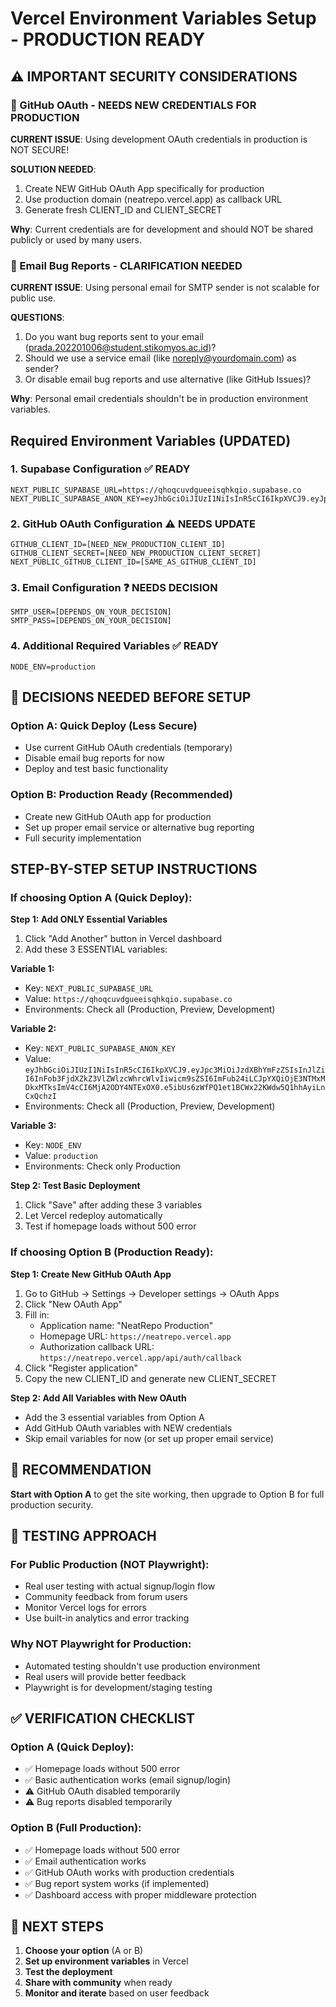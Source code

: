 # Vercel Environment Variables Setup - PRODUCTION READY

## ⚠️ IMPORTANT SECURITY CONSIDERATIONS

### 🔐 GitHub OAuth - NEEDS NEW CREDENTIALS FOR PRODUCTION
**CURRENT ISSUE**: Using development OAuth credentials in production is NOT SECURE!

**SOLUTION NEEDED**:
1. Create NEW GitHub OAuth App specifically for production
2. Use production domain (neatrepo.vercel.app) as callback URL
3. Generate fresh CLIENT_ID and CLIENT_SECRET

**Why**: Current credentials are for development and should NOT be shared publicly or used by many users.

### 📧 Email Bug Reports - CLARIFICATION NEEDED
**CURRENT ISSUE**: Using personal email for SMTP sender is not scalable for public use.

**QUESTIONS**:
1. Do you want bug reports sent to your email (prada.202201006@student.stikomyos.ac.id)?
2. Should we use a service email (like noreply@yourdomain.com) as sender?
3. Or disable email bug reports and use alternative (like GitHub Issues)?

**Why**: Personal email credentials shouldn't be in production environment variables.

## Required Environment Variables (UPDATED)

### 1. Supabase Configuration ✅ READY
```
NEXT_PUBLIC_SUPABASE_URL=https://qhoqcuvdgueeisqhkqio.supabase.co
NEXT_PUBLIC_SUPABASE_ANON_KEY=eyJhbGciOiJIUzI1NiIsInR5cCI6IkpXVCJ9.eyJpc3MiOiJzdXBhYmFzZSIsInJlZiI6InFob3FjdXZkZ3VlZWlzcWhrcWlvIiwicm9sZSI6ImFub24iLCJpYXQiOjE3NTMxMDkxMTksImV4cCI6MjA2ODY4NTExOX0.e5ibUs6zWfPQ1et1BCWx22KWdw5Q1hhAyiLnCxQchzI
```

### 2. GitHub OAuth Configuration ⚠️ NEEDS UPDATE
```
GITHUB_CLIENT_ID=[NEED_NEW_PRODUCTION_CLIENT_ID]
GITHUB_CLIENT_SECRET=[NEED_NEW_PRODUCTION_CLIENT_SECRET]
NEXT_PUBLIC_GITHUB_CLIENT_ID=[SAME_AS_GITHUB_CLIENT_ID]
```

### 3. Email Configuration ❓ NEEDS DECISION
```
SMTP_USER=[DEPENDS_ON_YOUR_DECISION]
SMTP_PASS=[DEPENDS_ON_YOUR_DECISION]
```

### 4. Additional Required Variables ✅ READY
```
NODE_ENV=production
```

## 🚨 DECISIONS NEEDED BEFORE SETUP

### Option A: Quick Deploy (Less Secure)
- Use current GitHub OAuth credentials (temporary)
- Disable email bug reports for now
- Deploy and test basic functionality

### Option B: Production Ready (Recommended)
- Create new GitHub OAuth app for production
- Set up proper email service or alternative bug reporting
- Full security implementation

## STEP-BY-STEP SETUP INSTRUCTIONS

### If choosing Option A (Quick Deploy):

**Step 1: Add ONLY Essential Variables**
1. Click "Add Another" button in Vercel dashboard
2. Add these 3 ESSENTIAL variables:

**Variable 1:**
- Key: `NEXT_PUBLIC_SUPABASE_URL`
- Value: `https://qhoqcuvdgueeisqhkqio.supabase.co`
- Environments: Check all (Production, Preview, Development)

**Variable 2:**
- Key: `NEXT_PUBLIC_SUPABASE_ANON_KEY`
- Value: `eyJhbGciOiJIUzI1NiIsInR5cCI6IkpXVCJ9.eyJpc3MiOiJzdXBhYmFzZSIsInJlZiI6InFob3FjdXZkZ3VlZWlzcWhrcWlvIiwicm9sZSI6ImFub24iLCJpYXQiOjE3NTMxMDkxMTksImV4cCI6MjA2ODY4NTExOX0.e5ibUs6zWfPQ1et1BCWx22KWdw5Q1hhAyiLnCxQchzI`
- Environments: Check all (Production, Preview, Development)

**Variable 3:**
- Key: `NODE_ENV`
- Value: `production`
- Environments: Check only Production

**Step 2: Test Basic Deployment**
1. Click "Save" after adding these 3 variables
2. Let Vercel redeploy automatically
3. Test if homepage loads without 500 error

### If choosing Option B (Production Ready):

**Step 1: Create New GitHub OAuth App**
1. Go to GitHub → Settings → Developer settings → OAuth Apps
2. Click "New OAuth App"
3. Fill in:
   - Application name: "NeatRepo Production"
   - Homepage URL: `https://neatrepo.vercel.app`
   - Authorization callback URL: `https://neatrepo.vercel.app/api/auth/callback`
4. Click "Register application"
5. Copy the new CLIENT_ID and generate new CLIENT_SECRET

**Step 2: Add All Variables with New OAuth**
- Add the 3 essential variables from Option A
- Add GitHub OAuth variables with NEW credentials
- Skip email variables for now (or set up proper email service)

## 🎯 RECOMMENDATION

**Start with Option A** to get the site working, then upgrade to Option B for full production security.

## 🧪 TESTING APPROACH

### For Public Production (NOT Playwright):
- Real user testing with actual signup/login flow
- Community feedback from forum users
- Monitor Vercel logs for errors
- Use built-in analytics and error tracking

### Why NOT Playwright for Production:
- Automated testing shouldn't use production environment
- Real users will provide better feedback
- Playwright is for development/staging testing

## ✅ VERIFICATION CHECKLIST

### Option A (Quick Deploy):
- ✅ Homepage loads without 500 error
- ✅ Basic authentication works (email signup/login)
- ⚠️ GitHub OAuth disabled temporarily
- ⚠️ Bug reports disabled temporarily

### Option B (Full Production):
- ✅ Homepage loads without 500 error
- ✅ Email authentication works
- ✅ GitHub OAuth works with production credentials
- ✅ Bug report system works (if implemented)
- ✅ Dashboard access with proper middleware protection

## 🚀 NEXT STEPS

1. **Choose your option** (A or B)
2. **Set up environment variables** in Vercel
3. **Test the deployment**
4. **Share with community** when ready
5. **Monitor and iterate** based on user feedback
